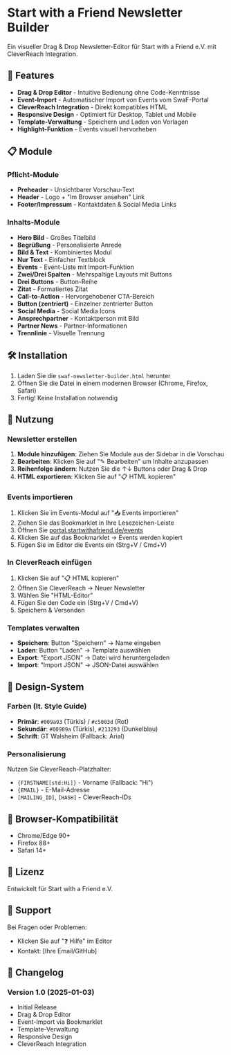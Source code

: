 # Start with a Friend Newsletter Builder

Ein visueller Drag & Drop Newsletter-Editor für Start with a Friend e.V. mit CleverReach Integration.

## 🚀 Features

- **Drag & Drop Editor** - Intuitive Bedienung ohne Code-Kenntnisse
- **Event-Import** - Automatischer Import von Events vom SwaF-Portal
- **CleverReach Integration** - Direkt kompatibles HTML
- **Responsive Design** - Optimiert für Desktop, Tablet und Mobile
- **Template-Verwaltung** - Speichern und Laden von Vorlagen
- **Highlight-Funktion** - Events visuell hervorheben

## 📋 Module

### Pflicht-Module
- **Preheader** - Unsichtbarer Vorschau-Text
- **Header** - Logo + "Im Browser ansehen" Link
- **Footer/Impressum** - Kontaktdaten & Social Media Links

### Inhalts-Module
- **Hero Bild** - Großes Titelbild
- **Begrüßung** - Personalisierte Anrede
- **Bild & Text** - Kombiniertes Modul
- **Nur Text** - Einfacher Textblock
- **Events** - Event-Liste mit Import-Funktion
- **Zwei/Drei Spalten** - Mehrspaltige Layouts mit Buttons
- **Drei Buttons** - Button-Reihe
- **Zitat** - Formatiertes Zitat
- **Call-to-Action** - Hervorgehobener CTA-Bereich
- **Button (zentriert)** - Einzelner zentrierter Button
- **Social Media** - Social Media Icons
- **Ansprechpartner** - Kontaktperson mit Bild
- **Partner News** - Partner-Informationen
- **Trennlinie** - Visuelle Trennung

## 🛠️ Installation

1. Laden Sie die `swaf-newsletter-builder.html` herunter
2. Öffnen Sie die Datei in einem modernen Browser (Chrome, Firefox, Safari)
3. Fertig! Keine Installation notwendig

## 📖 Nutzung

### Newsletter erstellen

1. **Module hinzufügen**: Ziehen Sie Module aus der Sidebar in die Vorschau
2. **Bearbeiten**: Klicken Sie auf "✎ Bearbeiten" um Inhalte anzupassen
3. **Reihenfolge ändern**: Nutzen Sie die ↑↓ Buttons oder Drag & Drop
4. **HTML exportieren**: Klicken Sie auf "📋 HTML kopieren"

### Events importieren

1. Klicken Sie im Events-Modul auf "📥 Events importieren"
2. Ziehen Sie das Bookmarklet in Ihre Lesezeichen-Leiste
3. Öffnen Sie [portal.startwithafriend.de/events](https://portal.startwithafriend.de/events)
4. Klicken Sie auf das Bookmarklet → Events werden kopiert
5. Fügen Sie im Editor die Events ein (Strg+V / Cmd+V)

### In CleverReach einfügen

1. Klicken Sie auf "📋 HTML kopieren"
2. Öffnen Sie CleverReach → Neuer Newsletter
3. Wählen Sie "HTML-Editor"
4. Fügen Sie den Code ein (Strg+V / Cmd+V)
5. Speichern & Versenden

### Templates verwalten

- **Speichern**: Button "Speichern" → Name eingeben
- **Laden**: Button "Laden" → Template auswählen
- **Export**: "Export JSON" → Datei wird heruntergeladen
- **Import**: "Import JSON" → JSON-Datei auswählen

## 🎨 Design-System

### Farben (lt. Style Guide)
- **Primär**: `#009a93` (Türkis) / `#c5003d` (Rot)
- **Sekundär**: `#00989a` (Türkis), `#213293` (Dunkelblau)
- **Schrift**: GT Walsheim (Fallback: Arial)

### Personalisierung
Nutzen Sie CleverReach-Platzhalter:
- `{FIRSTNAME[std:Hi]}` - Vorname (Fallback: "Hi")
- `{EMAIL}` - E-Mail-Adresse
- `[MAILING_ID]`, `[HASH]` - CleverReach-IDs

## 🔧 Browser-Kompatibilität

- Chrome/Edge 90+
- Firefox 88+
- Safari 14+

## 📄 Lizenz

Entwickelt für Start with a Friend e.V.

## 🤝 Support

Bei Fragen oder Problemen:
- Klicken Sie auf "❓ Hilfe" im Editor
- Kontakt: [Ihre Email/GitHub]

## 📝 Changelog

### Version 1.0 (2025-01-03)
- Initial Release
- Drag & Drop Editor
- Event-Import via Bookmarklet
- Template-Verwaltung
- Responsive Design
- CleverReach Integration
